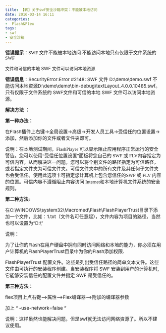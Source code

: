 ```yaml
---
title: 【转】关于swf安全沙箱冲突：不能被本地访问
date: 2016-03-14 16:11
categories:
-  Flash&Flex
tags:
- swf
- 安全沙箱
---
```

<div id="sina_keyword_ad_area2" class="articalContent   newfont_family">


<span style="font-family: Verdana"><span style="font-size: 15px">**错误提示**：SWF 文件不能被本地访问 不能访问本地只有仅限于文件系统的 SWF
<!--more-->
文件和可信的本地 SWF 文件可以访问本地资源</span>  

<span style="font-size: 15px">**错误信息**：SecurityError:Error #2148: SWF 文件 D:\demo\demo.swf 不能访问本地资源D:\demo\demo\bin-debug\textLayout_4.0.0.10485.swf。只有仅限于文件系统的 SWF文件和可信的本地 SWF 文件可以访问本地资源。</span>  


<span style="font-size: 15px">**解决方法 ：**</span>  

<span style="font-size: 15px">**第一种办法：**</span>  

<span style="font-size: 15px">在Flash插件上右键->全局设置->高级->开发人员工具->受信任的位置设置->添加，然后添加你的文件或者文件夹即可。</span></span>

<span style="font-size: 15px"><span style="font-family: Verdana">说明：在本地测试期间，FlashPlayer 可以显示阻止应用程序正常运行的安全警告。您可以使用“受信任位置设置”面板将您自己的 SWF 或 FLV内容指定为可信内容，从而解决这一问题。您可以将个别文件的路径指定为可信路径，或者指定文件夹为可信文件夹。可信文件夹中的所有文件及其任何子文件夹也会受信任。使用此选项卡可指定您计算机上包含您信任的SWF 或 FLV 内容的位置。可信内容不遵循阻止内容访问
 Internet和本地计算机文件系统的安全规则。</span></span>

<span style="font-family: Verdana"><span style="font-size: 15px">**第二种方法:**</span>  

<span style="font-size: 15px">在C:\WINDOWS\system32\Macromed\Flash\FlashPlayerTrust目录下添加一个文件，比如：1.txt（文件名可任意起），文件内容为项目的路径，当然也可以设置为“D:\”</span>  

<span style="font-size: 15px">说明：</span>  

<span style="font-size: 15px">为了让你的Flash在用户硬盘中拥有同时访问网络和本地的能力，你必须在用户计算机的FlashPlayerTrust目录中为你的Flash添加权限.</span>  

<span style="font-size: 15px">FlashPlayerTrust 配置文件。这些是列出受信任路径的简单文本文件。这些文件由可执行的安装程序创建。当安装程序将 SWF 安装到用户的计算机时,它能够安装信任的配置文件并指定 SWF 是受信任的。</span></span>

<span style="font-family: Verdana"><span style="font-size: 15px">**第三种方法：**</span>  

<span style="font-size: 15px">flex项目上点右键–>属性–>Flex编译器–>附加的编译器参数</span>  

<span style="font-size: 15px">加上 “ -use-network=false ”<span> </span></span>  

<span style="font-size: 15px">说明：这样虽然也能解决问题。但是swf就无法访问网络资源了。所以不建议使用。</span></span>